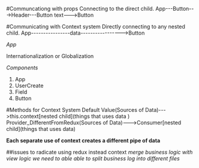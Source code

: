 #Communcationg with props
Connecting to the direct child.
App---Button--->Header---Button text--->Button

#Communicating with Context system
Directly connecting to any nested child.
App----------------data----------------->Button

_App_

Internationalization or Globalization

_Components_

1. App
2. UserCreate
3. Field
4. Button

#Methods for Context System
Default Value(Sources of Data)--->this.context[nested child](things that uses data )
Provider_DifferentFromRedux(Sources of Data)--->Consumer[nested child](things that uses data)

**Each separate use of context creates a different pipe of data**

##issues to radicate using redux instead context
_merge business logic with view logic_
_we need to able able to split business log into different files_
